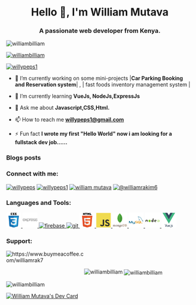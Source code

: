 <h1 align="center">Hello 👋, I'm William Mutava</h1>
<h3 align="center">A passionate web developer from Kenya.</h3>

<p align="left"> <img src="https://komarev.com/ghpvc/?username=williambilliam&label=Profile%20views&color=0e75b6&style=flat" alt="williambilliam" /> </p>

<p align="left"> <a href="https://github.com/ryo-ma/github-profile-trophy"><img src="https://github-profile-trophy.vercel.app/?username=williambilliam" alt="williambilliam" /></a> </p>

<p align="left"> <a href="https://twitter.com/willypeps1" target="blank"><img src="https://img.shields.io/twitter/follow/willypeps1?logo=twitter&style=for-the-badge" alt="willypeps1" /></a> </p>

- 🔭 I’m currently working on some mini-projects |**Car Parking Booking and Reservation system**| , | fast foods inventory management system |

- 🌱 I’m currently learning **VueJs, NodeJs,ExpressJs**

- 💬 Ask me about **Javascript,CSS,Html.**

- 📫 How to reach me **willypeps1@gmail.com**

- ⚡ Fun fact **I wrote my first "Hello World" now i am looking for a fullstack dev job......**

### Blogs posts
<!-- BLOG-POST-LIST:START -->
<!-- BLOG-POST-LIST:END -->

<h3 align="left">Connect with me:</h3>
<p align="left">
<a href="https://dev.to/willypeps" target="blank"><img align="center" src="https://raw.githubusercontent.com/rahuldkjain/github-profile-readme-generator/master/src/images/icons/Social/devto.svg" alt="willypeps" height="30" width="40" /></a>
<a href="https://twitter.com/willypeps1" target="blank"><img align="center" src="https://raw.githubusercontent.com/rahuldkjain/github-profile-readme-generator/master/src/images/icons/Social/twitter.svg" alt="willypeps1" height="30" width="40" /></a>
<a href="https://linkedin.com/in/william mutava" target="blank"><img align="center" src="https://raw.githubusercontent.com/rahuldkjain/github-profile-readme-generator/master/src/images/icons/Social/linked-in-alt.svg" alt="william mutava" height="30" width="40" /></a>
<a href="https://medium.com/@williamrakim6" target="blank"><img align="center" src="https://raw.githubusercontent.com/rahuldkjain/github-profile-readme-generator/master/src/images/icons/Social/medium.svg" alt="@williamrakim6" height="30" width="40" /></a>
</p>

<h3 align="left">Languages and Tools:</h3>
<p align="left"> <a href="https://www.w3schools.com/css/" target="_blank" rel="noreferrer"> <img src="https://raw.githubusercontent.com/devicons/devicon/master/icons/css3/css3-original-wordmark.svg" alt="css3" width="40" height="40"/> </a> <a href="https://expressjs.com" target="_blank" rel="noreferrer"> <img src="https://raw.githubusercontent.com/devicons/devicon/master/icons/express/express-original-wordmark.svg" alt="express" width="40" height="40"/> </a> <a href="https://firebase.google.com/" target="_blank" rel="noreferrer"> <img src="https://www.vectorlogo.zone/logos/firebase/firebase-icon.svg" alt="firebase" width="40" height="40"/> </a> <a href="https://git-scm.com/" target="_blank" rel="noreferrer"> <img src="https://www.vectorlogo.zone/logos/git-scm/git-scm-icon.svg" alt="git" width="40" height="40"/> </a> <a href="https://www.w3.org/html/" target="_blank" rel="noreferrer"> <img src="https://raw.githubusercontent.com/devicons/devicon/master/icons/html5/html5-original-wordmark.svg" alt="html5" width="40" height="40"/> </a> <a href="https://developer.mozilla.org/en-US/docs/Web/JavaScript" target="_blank" rel="noreferrer"> <img src="https://raw.githubusercontent.com/devicons/devicon/master/icons/javascript/javascript-original.svg" alt="javascript" width="40" height="40"/> </a> <a href="https://www.mongodb.com/" target="_blank" rel="noreferrer"> <img src="https://raw.githubusercontent.com/devicons/devicon/master/icons/mongodb/mongodb-original-wordmark.svg" alt="mongodb" width="40" height="40"/> </a> <a href="https://www.mysql.com/" target="_blank" rel="noreferrer"> <img src="https://raw.githubusercontent.com/devicons/devicon/master/icons/mysql/mysql-original-wordmark.svg" alt="mysql" width="40" height="40"/> </a> <a href="https://nodejs.org" target="_blank" rel="noreferrer"> <img src="https://raw.githubusercontent.com/devicons/devicon/master/icons/nodejs/nodejs-original-wordmark.svg" alt="nodejs" width="40" height="40"/> </a> <a href="https://vuejs.org/" target="_blank" rel="noreferrer"> <img src="https://raw.githubusercontent.com/devicons/devicon/master/icons/vuejs/vuejs-original-wordmark.svg" alt="vuejs" width="40" height="40"/> </a> </p>


<h3 align="left">Support:</h3>
<p><a href="https://www.buymeacoffee.com/https://www.buymeacoffee.com/williamrak7"> <img align="left" src="https://cdn.buymeacoffee.com/buttons/v2/default-yellow.png" height="50" width="210" alt="https://www.buymeacoffee.com/williamrak7" /></a></p><br><br>


<p><img align="left" src="https://github-readme-stats.vercel.app/api/top-langs?username=williambilliam&show_icons=true&locale=en&layout=compact" alt="williambilliam" /></p>

<p>&nbsp;<img align="center" src="https://github-readme-stats.vercel.app/api?username=williambilliam&show_icons=true&locale=en" alt="williambilliam" /></p>

<p><img align="center" src="https://github-readme-streak-stats.herokuapp.com/?user=williambilliam&" alt="williambilliam" /></p>
<a href="https://app.daily.dev/willypeps"><img src="https://api.daily.dev/devcards/eb328cfdaf1c474a85e167009fc70a8d.png?r=dcc" width="400" alt="William Mutava's Dev Card"/></a>

